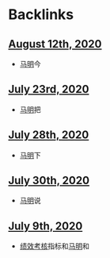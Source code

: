 
# Backlinks
## [August 12th, 2020](<August 12th, 2020.md>)
- [马明](<马明.md>)今

## [July 23rd, 2020](<July 23rd, 2020.md>)
- [马明](<马明.md>)把

## [July 28th, 2020](<July 28th, 2020.md>)
- [马明](<马明.md>)下

## [July 30th, 2020](<July 30th, 2020.md>)
- [马明](<马明.md>)说

## [July 9th, 2020](<July 9th, 2020.md>)
- [绩效考核](<绩效考核.md>)指标和[马明](<马明.md>)和

